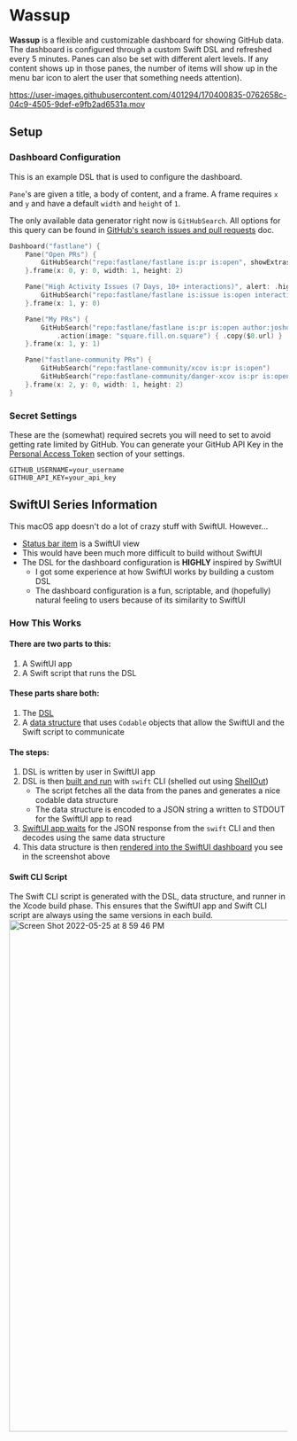 # Wassup

**Wassup** is a flexible and customizable dashboard for showing GitHub data. The dashboard is configured through a custom Swift DSL and refreshed every 5 minutes. Panes can also be set with different alert levels. If any content shows up in those panes, the number of items will show up in the menu bar icon to alert the user that something needs attention).

https://user-images.githubusercontent.com/401294/170400835-0762658c-04c9-4505-9def-e9fb2ad6531a.mov

## Setup

### Dashboard Configuration

This is an example DSL that is used to configure the dashboard.

`Pane`'s are given a title, a body of content, and a frame. A frame requires `x` and `y` and have a default `width` and `height` of `1`.

The only available data generator right now is `GitHubSearch`. All options for this query can be found in [GitHub's search issues and pull requests](https://docs.github.com/en/search-github/searching-on-github/searching-issues-and-pull-requests) doc.

```swift
Dashboard("fastlane") {
    Pane("Open PRs") {
        GitHubSearch("repo:fastlane/fastlane is:pr is:open", showExtras: true)
    }.frame(x: 0, y: 0, width: 1, height: 2)

    Pane("High Activity Issues (7 Days, 10+ interactions)", alert: .high) {
        GitHubSearch("repo:fastlane/fastlane is:issue is:open interactions:>10", [.createdLessThan(7)])
	}.frame(x: 1, y: 0)

    Pane("My PRs") {
        GitHubSearch("repo:fastlane/fastlane is:pr is:open author:joshdholtz", showExtras: true)			
            .action(image: "square.fill.on.square") { .copy($0.url) }
    }.frame(x: 1, y: 1)

    Pane("fastlane-community PRs") {
        GitHubSearch("repo:fastlane-community/xcov is:pr is:open")
        GitHubSearch("repo:fastlane-community/danger-xcov is:pr is:open")  
    }.frame(x: 2, y: 0, width: 1, height: 2)
}
```

### Secret Settings

These are the (somewhat) required secrets you will need to set to avoid getting rate limited by GitHub. You can generate your GitHub API Key in the [Personal Access Token](https://github.com/settings/tokens) section of your settings.

```shell
GITHUB_USERNAME=your_username
GITHUB_API_KEY=your_api_key
```

## SwiftUI Series Information

This macOS app doesn't do a lot of crazy stuff with SwiftUI. However...
- [Status bar item](https://github.com/joshdholtz/wassup-swift/blob/main/Wassup/AppDelegate.swift#L15-L63) is a SwiftUI view
- This would have been much more difficult to build without SwiftUI
- The DSL for the dashboard configuration is **HIGHLY** inspired by SwiftUI
  - I got some experience at how SwiftUI works by building a custom DSL
  - The dashboard configuration is a fun, scriptable, and (hopefully) natural feeling to users because of its similarity to SwiftUI

### How This Works

#### There are two parts to this:
1. A SwiftUI app
2. A Swift script that runs the DSL

#### These parts share both:
1. The [DSL](https://github.com/joshdholtz/wassup-swift/blob/main/Wassup/Runner/DSL.swift)
2. A [data structure](https://github.com/joshdholtz/wassup-swift/blob/main/Wassup/Runner/Output.swift) that uses `Codable` objects that allow the SwiftUI and the Swift script to communicate

#### The steps: 
1. DSL is written by user in SwiftUI app
2. DSL is then [built and run](https://github.com/joshdholtz/wassup-swift/blob/main/Wassup/WassupExecutor.swift) with `swift` CLI (shelled out using [ShellOut](https://github.com/JohnSundell/ShellOut))
    - The script fetches all the data from the panes and generates a nice codable data structure
    - The data structure is encoded to a JSON string a written to STDOUT for the SwiftUI app to read
3. [SwiftUI app waits](https://github.com/joshdholtz/wassup-swift/blob/main/Wassup/ContentView.swift#L117-L143) for the JSON response from the `swift` CLI and then decodes using the same data structure
4. This data structure is then [rendered into the SwiftUI dashboard](https://github.com/joshdholtz/wassup-swift/blob/main/Wassup/ContentView.swift#L145-L211) you see in the screenshot above

#### Swift CLI Script
The Swift CLI script is generated with the DSL, data structure, and runner in the Xcode build phase. This ensures that the SwiftUI app and Swift CLI script are always using the same versions in each build.
<img width="924" alt="Screen Shot 2022-05-25 at 8 59 46 PM" src="https://user-images.githubusercontent.com/401294/170399909-71ad1366-4ff8-41e5-8907-da47fe6fd532.png">

